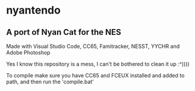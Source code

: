# nyantendo
## A port of Nyan Cat for the NES

Made with Visual Studio Code, CC65, Famitracker, NESST, YYCHR and Adobe Photoshop

Yes I know this repository is a mess, I can't be bothered to clean it up :^))))

To compile make sure you have CC65 and FCEUX installed and added to path, and then run the 'compile.bat'
